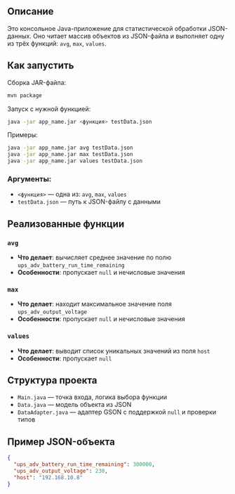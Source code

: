 ## Описание

Это консольное Java-приложение для статистической обработки JSON-данных. Оно читает массив объектов из JSON-файла и выполняет одну из трёх функций: `avg`, `max`, `values`.

## Как запустить

Сборка JAR-файла:

```bash
mvn package
````

Запуск с нужной функцией:

```bash
java -jar app_name.jar <функция> testData.json
```

Примеры:

```bash
java -jar app_name.jar avg testData.json
java -jar app_name.jar max testData.json
java -jar app_name.jar values testData.json
```

### Аргументы:

* `<функция>` — одна из: `avg`, `max`, `values`
* `testData.json` — путь к JSON-файлу с данными

## Реализованные функции

### `avg`

* **Что делает**: вычисляет среднее значение по полю `ups_adv_battery_run_time_remaining`
* **Особенности**: пропускает `null` и нечисловые значения

### `max`

* **Что делает**: находит максимальное значение поля `ups_adv_output_voltage`
* **Особенности**: пропускает `null` и нечисловые значения

### `values`

* **Что делает**: выводит список уникальных значений из поля `host`
* **Особенности**: пропускает `null`

## Структура проекта

* `Main.java` — точка входа, логика выбора функции
* `Data.java` — модель объекта из JSON
* `DataAdapter.java` — адаптер GSON с поддержкой `null` и проверки типов

## Пример JSON-объекта

```json
{
  "ups_adv_battery_run_time_remaining": 300000,
  "ups_adv_output_voltage": 230,
  "host": "192.168.10.8"
}
```
